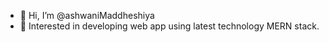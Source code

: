 - 👋 Hi, I’m @ashwaniMaddheshiya
- 👀 Interested in developing web app using latest technology MERN stack.

<!---
ashwaniMaddheshiya/ashwaniMaddheshiya is a ✨ special ✨ repository because its `README.md` (this file) appears on your GitHub profile.
You can click the Preview link to take a look at your changes.
--->
